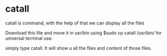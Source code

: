 # catall
catall is command, with the help of that we can display all the files

Download this file and move it in usr/bin using $sudo cp catall /usr/bin/
for universal terminal use.

simply type catall. It will show u all the flies and content of those files.
